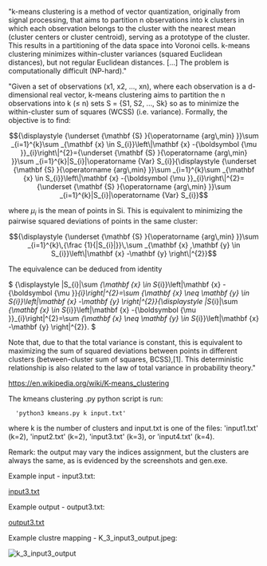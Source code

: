 "k-means clustering is a method of vector quantization, originally from signal processing, that aims to partition n observations into k clusters in which each observation belongs to the cluster with the nearest mean (cluster centers or cluster centroid), serving as a prototype of the cluster. This results in a partitioning of the data space into Voronoi cells. k-means clustering minimizes within-cluster variances (squared Euclidean distances), but not regular Euclidean distances. [...] The problem is computationally difficult (NP-hard)."

"Given a set of observations (x1, x2, ..., xn), where each observation is a d-dimensional real vector, k-means clustering aims to partition the n observations into k (≤ n) sets S = {S1, S2, ..., Sk} so as to minimize the within-cluster sum of squares (WCSS) (i.e. variance). Formally, the objective is to find:
```math
{\displaystyle {\underset {\mathbf {S} }{\operatorname {arg\,min} }}\sum _{i=1}^{k}\sum _{\mathbf {x} \in S_{i}}\left\|\mathbf {x} -{\boldsymbol {\mu }}_{i}\right\|^{2}={\underset {\mathbf {S} }{\operatorname {arg\,min} }}\sum _{i=1}^{k}|S_{i}|\operatorname {Var}
S_{i}}{\displaystyle {\underset {\mathbf {S} }{\operatorname {arg\,min} }}\sum _{i=1}^{k}\sum _{\mathbf {x} \in S_{i}}\left\|\mathbf {x} -{\boldsymbol {\mu }}_{i}\right\|^{2}={\underset {\mathbf {S} }{\operatorname {arg\,min} }}\sum _{i=1}^{k}|S_{i}|\operatorname {Var} S_{i}}
```
where $μ_{i}$ is the mean of points in Si. This is equivalent to minimizing the pairwise squared deviations of points in the same cluster:

```math
{\displaystyle {\underset {\mathbf {S} }{\operatorname {arg\,min} }}\sum _{i=1}^{k}\,{\frac {1}{|S_{i}|}}\,\sum _{\mathbf {x} ,\mathbf {y} \in S_{i}}\left\|\mathbf {x} -\mathbf {y} \right\|^{2}}
```

<!-- such that

```math
{\displaystyle {\underset {\mathbf {S} }{\operatorname {arg\,min} }}\sum _{i=1}^{k}\,{\frac {1}{|S_{i}|}}\,\sum _{\mathbf {x} ,\mathbf {y} \in S_{i}}\left\|\mathbf {x} -\mathbf {y} \right\|^{2}}
``` -->

The equivalence can be deduced from identity 

$
{\displaystyle |S_{i}|\sum _{\mathbf {x} \in S_{i}}\left\|\mathbf {x} -{\boldsymbol {\mu }}_{i}\right\|^{2}=\sum _{\mathbf {x} \neq \mathbf {y} \in S_{i}}\left\|\mathbf {x} -\mathbf {y} \right\|^{2}}{\displaystyle |S_{i}|\sum _{\mathbf {x} \in S_{i}}\left\|\mathbf {x} -{\boldsymbol {\mu }}_{i}\right\|^{2}=\sum _{\mathbf {x} \neq \mathbf {y} \in S_{i}}\left\|\mathbf {x} -\mathbf {y} \right\|^{2}}. 
$

Note that, due to that the total variance is constant, this is equivalent to maximizing the sum of squared deviations between points in different clusters (between-cluster sum of squares, BCSS),[1]. This deterministic relationship is also related to the law of total variance in probability theory."

https://en.wikipedia.org/wiki/K-means_clustering

The kmeans clustering .py python script is run:

      'python3 kmeans.py k input.txt'

where k is the number of clusters and input.txt is one of the
files: 'input1.txt' (k=2), 'input2.txt' (k=2), 'input3.txt' (k=3),
or 'input4.txt' (k=4).

Remark: the output may vary the indices assignment, but the clusters are always the same, as 
is evidenced by the screenshots and gen.exe.

Example input - input3.txt: 

[input3.txt](https://github.com/Austin-Faulkner/kmeans_clustering/files/8351283/input3.txt)


Example output - output3.txt:

[output3.txt](https://github.com/Austin-Faulkner/kmeans_clustering/files/8351290/output3.txt)

Example clustre mapping - K_3_input3_output.jpeg:

![k_3_input3_output](https://user-images.githubusercontent.com/7588505/160138506-38ec8b62-f723-48c6-99c4-6cc00d638cfd.jpeg)
